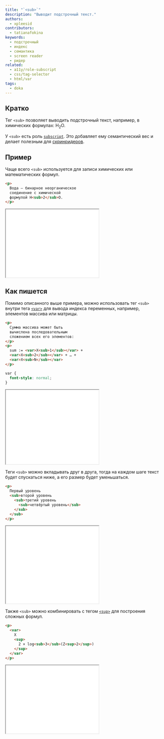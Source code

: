 ```yaml
---
title: "`<sub>`"
description: "Выводит подстрочный текст."
authors:
  - xpleesid
contributors:
  - tatianafokina
keywords:
  - подстрочный
  - индекс
  - семантика
  - screen reader
  - ридер
related:
  - a11y/role-subscript
  - css/tag-selector
  - html/var
tags:
  - doka
---
```


## Кратко

Тег `<sub>` позволяет выводить подстрочный текст, например, в химических формулах: H<sub>2</sub>O.

У `<sub>` есть роль [`subscript`](/a11y/role-subscript/). Это добавляет ему семантический вес и делает полезным для [скринридеров](/a11y/screenreaders/).

## Пример

Чаще всего `<sub>` используется для записи химических или математических формул.

```html
<p>
  Вода — бинарное неорганическое
  соединение с химической
  формулой H<sub>2</sub>O.
</p>
```

<iframe title="Пример с формулой воды" src="demos/basic/" height="220"></iframe>

## Как пишется

Помимо описанного выше примера, можно использовать тег `<sub>` внутри тега [`<var>`](/html/var/) для вывода индекса переменных, например, элементов массива или матрицы.

```html
<p>
  Сумма массива может быть
  вычислена последовательным
  сложением всех его элементов:
</p>
<p>
  sum := <var>X<sub>1</sub></var> +
  <var>X<sub>2</sub></var> + … +
  <var>X<sub>N</sub></var>
</p>
```

```css
var {
  font-style: normal;
}
```

<iframe title="Пример с математической формулой" src="demos/variables/" height="240"></iframe>

Теги `<sub>` можно вкладывать друг в друга, тогда на каждом шаге текст будет спускаться ниже, а его размер будет уменьшаться.

```html
<p>
  Первый уровень
  <sub>второй уровень
    <sub>третий уровень
      <sub>четвёртый уровень</sub>
    </sub>
  </sub>
</p>
```

<iframe title="Пример с математической формулой" src="demos/nested/" height="250"></iframe>

Также `<sub>` можно комбинировать с тегом [`<sup>`](/html/sup/) для построения сложных формул.

```html
<p>
  <var>
    X
    <sup>
      2 × log<sub>3</sub>(Z<sup>2</sup>)
    </sup>
  </var>
</p>
```

<iframe title="Пример с тегом sup" src="demos/sup/" height="220"></iframe>
